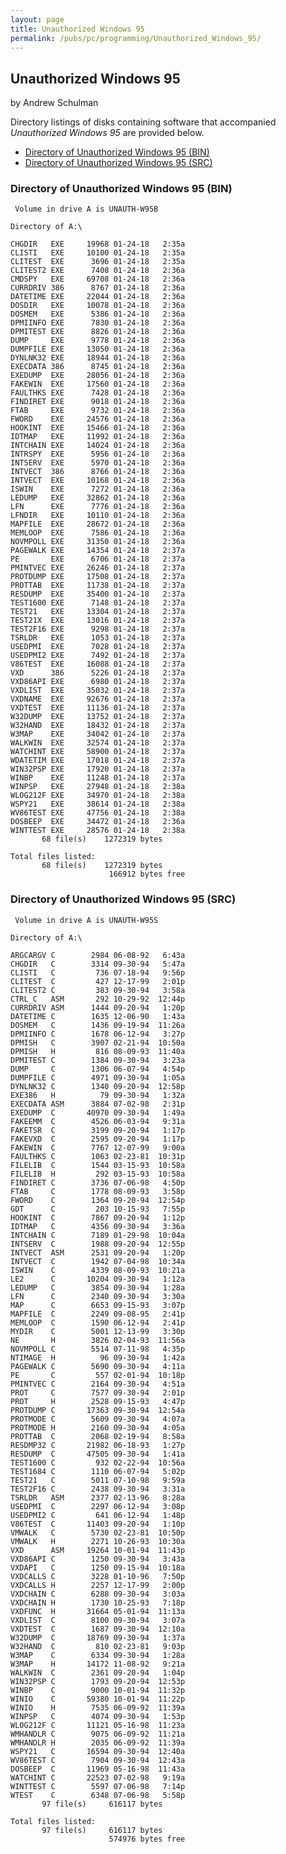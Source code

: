 ```yaml
---
layout: page
title: Unauthorized Windows 95
permalink: /pubs/pc/programming/Unauthorized_Windows_95/
---
```


Unauthorized Windows 95
-----------------------
by Andrew Schulman

Directory listings of disks containing software that accompanied *Unauthorized Windows 95* are provided below.

* [Directory of Unauthorized Windows 95 (BIN)](#directory-of-unauthorized-windows-95-bin)
* [Directory of Unauthorized Windows 95 (SRC)](#directory-of-unauthorized-windows-95-src)

### Directory of Unauthorized Windows 95 (BIN)

     Volume in drive A is UNAUTH-W95B
    
    Directory of A:\
    
    CHGDIR   EXE     19968 01-24-18   2:35a
    CLISTI   EXE     10100 01-24-18   2:35a
    CLITEST  EXE      3696 01-24-18   2:35a
    CLITEST2 EXE      7408 01-24-18   2:36a
    CMDSPY   EXE     69708 01-24-18   2:36a
    CURRDRIV 386      8767 01-24-18   2:36a
    DATETIME EXE     22044 01-24-18   2:36a
    DOSDIR   EXE     10078 01-24-18   2:36a
    DOSMEM   EXE      5386 01-24-18   2:36a
    DPMIINFO EXE      7830 01-24-18   2:36a
    DPMITEST EXE      8826 01-24-18   2:36a
    DUMP     EXE      9778 01-24-18   2:36a
    DUMPFILE EXE     13050 01-24-18   2:36a
    DYNLNK32 EXE     18944 01-24-18   2:36a
    EXECDATA 386      8745 01-24-18   2:36a
    EXEDUMP  EXE     28056 01-24-18   2:36a
    FAKEWIN  EXE     17560 01-24-18   2:36a
    FAULTHKS EXE      7428 01-24-18   2:36a
    FINDIRET EXE      9018 01-24-18   2:36a
    FTAB     EXE      9732 01-24-18   2:36a
    FWORD    EXE     24576 01-24-18   2:36a
    HOOKINT  EXE     15466 01-24-18   2:36a
    IDTMAP   EXE     11992 01-24-18   2:36a
    INTCHAIN EXE     14024 01-24-18   2:36a
    INTRSPY  EXE      5956 01-24-18   2:36a
    INTSERV  EXE      5970 01-24-18   2:36a
    INTVECT  386      8766 01-24-18   2:36a
    INTVECT  EXE     10168 01-24-18   2:36a
    ISWIN    EXE      7272 01-24-18   2:36a
    LEDUMP   EXE     32862 01-24-18   2:36a
    LFN      EXE      7776 01-24-18   2:36a
    LFNDIR   EXE     10110 01-24-18   2:36a
    MAPFILE  EXE     28672 01-24-18   2:36a
    MEMLOOP  EXE      7586 01-24-18   2:36a
    NOVMPOLL EXE     31350 01-24-18   2:36a
    PAGEWALK EXE     14354 01-24-18   2:37a
    PE       EXE      6706 01-24-18   2:37a
    PMINTVEC EXE     26246 01-24-18   2:37a
    PROTDUMP EXE     17508 01-24-18   2:37a
    PROTTAB  EXE     11738 01-24-18   2:37a
    RESDUMP  EXE     35400 01-24-18   2:37a
    TEST1600 EXE      7148 01-24-18   2:37a
    TEST21   EXE     13304 01-24-18   2:37a
    TEST21X  EXE     13016 01-24-18   2:37a
    TEST2F16 EXE      9298 01-24-18   2:37a
    TSRLDR   EXE      1053 01-24-18   2:37a
    USEDPMI  EXE      7028 01-24-18   2:37a
    USEDPMI2 EXE      7492 01-24-18   2:37a
    V86TEST  EXE     16088 01-24-18   2:37a
    VXD      386      5226 01-24-18   2:37a
    VXD86API EXE      6980 01-24-18   2:37a
    VXDLIST  EXE     35032 01-24-18   2:37a
    VXDNAME  EXE     92676 01-24-18   2:37a
    VXDTEST  EXE     11136 01-24-18   2:37a
    W32DUMP  EXE     13752 01-24-18   2:37a
    W32HAND  EXE     18432 01-24-18   2:37a
    W3MAP    EXE     34042 01-24-18   2:37a
    WALKWIN  EXE     32574 01-24-18   2:37a
    WATCHINT EXE     58900 01-24-18   2:37a
    WDATETIM EXE     17018 01-24-18   2:37a
    WIN32PSP EXE     17920 01-24-18   2:37a
    WINBP    EXE     11248 01-24-18   2:37a
    WINPSP   EXE     27948 01-24-18   2:38a
    WLOG212F EXE     34970 01-24-18   2:38a
    WSPY21   EXE     38614 01-24-18   2:38a
    WV86TEST EXE     47756 01-24-18   2:38a
    DOSBEEP  EXE     34472 01-24-18   2:36a
    WINTTEST EXE     28576 01-24-18   2:38a
           68 file(s)    1272319 bytes
    
    Total files listed:
           68 file(s)    1272319 bytes
                          166912 bytes free

### Directory of Unauthorized Windows 95 (SRC)

     Volume in drive A is UNAUTH-W95S
    
    Directory of A:\
    
    ARGCARGV C        2984 06-08-92   6:43a
    CHGDIR   C        3314 09-30-94   5:47a
    CLISTI   C         736 07-18-94   9:56p
    CLITEST  C         427 12-17-99   2:01p
    CLITEST2 C         383 09-30-94   3:58a
    CTRL_C   ASM       292 10-29-92  12:44p
    CURRDRIV ASM      1444 09-20-94   1:20p
    DATETIME C        1635 12-06-90   1:43a
    DOSMEM   C        1436 09-19-94  11:26a
    DPMIINFO C        1678 06-12-94   3:27p
    DPMISH   C        3907 02-21-94  10:50a
    DPMISH   H         816 08-09-93  11:40a
    DPMITEST C        1384 09-30-94   3:23a
    DUMP     C        1306 06-07-94   4:54p
    DUMPFILE C        4971 09-30-94   1:05a
    DYNLNK32 C        1340 09-20-94  12:58p
    EXE386   H          79 09-30-94   1:32a
    EXECDATA ASM      3884 07-02-98   2:31p
    EXEDUMP  C       40970 09-30-94   1:49a
    FAKEEMM  C        4526 06-03-94   9:31a
    FAKETSR  C        3199 09-20-94   1:17p
    FAKEVXD  C        2595 09-20-94   1:17p
    FAKEWIN  C        7767 12-07-99   9:00a
    FAULTHKS C        1063 02-23-81  10:31p
    FILELIB  C        1544 03-15-93  10:58a
    FILELIB  H         292 03-15-93  10:58a
    FINDIRET C        3736 07-06-98   4:50p
    FTAB     C        1778 08-09-93   3:58p
    FWORD    C        1364 09-20-94  12:54p
    GDT      C         203 10-15-93   7:55p
    HOOKINT  C        7867 09-20-94   1:12p
    IDTMAP   C        4356 09-30-94   3:36a
    INTCHAIN C        7189 01-29-98  10:04a
    INTSERV  C        1988 09-20-94  12:55p
    INTVECT  ASM      2531 09-20-94   1:20p
    INTVECT  C        1942 07-04-98  10:34a
    ISWIN    C        4339 08-09-93  10:21a
    LE2      C       10204 09-30-94   1:12a
    LEDUMP   C        3854 09-30-94   1:28a
    LFN      C        2340 09-30-94   3:30a
    MAP      C        6653 09-15-93   3:07p
    MAPFILE  C        2249 09-08-95   2:41p
    MEMLOOP  C        1590 06-12-94   2:41p
    MYDIR    C        5001 12-13-99   3:30p
    NE       H        3826 02-04-93  11:56a
    NOVMPOLL C        5514 07-11-98   4:35p
    NTIMAGE  H          96 09-30-94   1:42a
    PAGEWALK C        5690 09-30-94   4:11a
    PE       C         557 02-01-94  10:18p
    PMINTVEC C        2164 09-30-94   4:51a
    PROT     C        7577 09-30-94   2:01p
    PROT     H        2528 09-15-93   4:47p
    PROTDUMP C       17363 09-30-94  12:54a
    PROTMODE C        5609 09-30-94   4:07a
    PROTMODE H        2160 09-30-94   4:05a
    PROTTAB  C        2068 02-19-94   8:58a
    RESDMP32 C       21982 06-18-93   1:27p
    RESDUMP  C       47505 09-30-94   1:41a
    TEST1600 C         932 02-22-94  10:56a
    TEST1684 C        1110 06-07-94   5:02p
    TEST21   C        5011 07-10-98   9:59a
    TEST2F16 C        2438 09-30-94   3:31a
    TSRLDR   ASM      2377 02-13-96   8:28a
    USEDPMI  C        2297 06-12-94   3:08p
    USEDPMI2 C         641 06-12-94   1:48p
    V86TEST  C       11403 09-20-94   1:10p
    VMWALK   C        5730 02-23-81  10:50p
    VMWALK   H        2271 10-26-93  10:30a
    VXD      ASM     19264 10-01-94  11:43p
    VXD86API C        1250 09-30-94   3:43a
    VXDAPI   C        1250 09-15-94  10:18a
    VXDCALLS C        3228 01-10-96   7:50p
    VXDCALLS H        2257 12-17-99   2:00p
    VXDCHAIN C        6288 09-30-94   3:03a
    VXDCHAIN H        1730 10-25-93   7:18p
    VXDFUNC  H       31664 05-01-94  11:13a
    VXDLIST  C        8100 09-30-94   3:07a
    VXDTEST  C        1687 09-30-94  12:10a
    W32DUMP  C       18769 09-30-94   1:37a
    W32HAND  C         810 02-23-81   9:03p
    W3MAP    C        6334 09-30-94   1:28a
    W3MAP    H       14172 11-08-92   9:21a
    WALKWIN  C        2361 09-20-94   1:04p
    WIN32PSP C        1793 09-20-94  12:53p
    WINBP    C        9000 10-01-94  11:32p
    WINIO    C       59380 10-01-94  11:22p
    WINIO    H        7535 06-09-92  11:39a
    WINPSP   C        4074 09-30-94   1:53p
    WLOG212F C       11121 05-16-98  11:23a
    WMHANDLR C        9075 06-09-92  11:21a
    WMHANDLR H        2035 06-09-92  11:39a
    WSPY21   C       16594 09-30-94  12:40a
    WV86TEST C        7904 09-30-94  12:43a
    DOSBEEP  C       11969 05-16-98  11:43a
    WATCHINT C       22523 07-02-98   9:19a
    WINTTEST C        5597 07-06-98   7:14p
    WTEST    C        6348 07-06-98   5:58p
           97 file(s)     616117 bytes
    
    Total files listed:
           97 file(s)     616117 bytes
                          574976 bytes free
